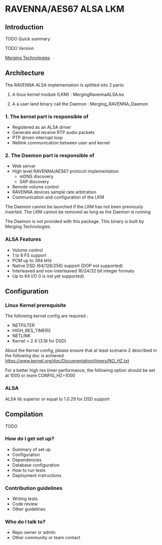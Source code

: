 # RAVENNA/AES67 ALSA LKM #

## Introduction ##

TODO Quick summary

TODO Version

[Merging Technologies](http://www.merging.com)

## Architecture ##
The RAVENNA ALSA implementation is splitted into 2 parts:

1. A linux kernel module (LKM) : MergingRavennaALSA.ko

2. A a user land binary call the Daemon : Merging_RAVENNA_Daemon

### 1. The kernel part is responsible of ###
* Registered as an ALSA driver
* Generate and receive RTP audio packets
* PTP driven interrupt loop
* Netlink communication between user and kernel
	
### 2. The Daemon part is responsible of ###
* Web server
* High level RAVENNA/AES67 protocol implementation
  * mDNS discovery
  * SAP discovery
* Remote volume control
* RAVENNA devices sample rate arbitration
* Communication and configuration of the LKM

The Daemon cannot be launched if the LKM has not been previously inserted.
The LKM cannot be removed as long as the Daemon is running

The Daemon is not provided with this package. This binary is built by Merging Technologies.

### ALSA Features ###
* Volume control
* 1 to 8 FS support
* PCM up to 384 kHz
* Native DSD (64/128/256) support (DOP not supported)
* Interleaved and non-interleaved 16/24/32 bit integer formats
* Up to 64 I/O (I is not yet supported)


## Configuration ##
### Linux Kernel prerequisite ###
The following kernel config are required :

* NETFILTER
* HIGH_RES_TIMERS
* NETLINK
* Kernel > 2.4 (3.18 for DSD)

About the Kernel config, please ensure that at least scenario 2 described in the following doc is achieved
https://www.kernel.org/doc/Documentation/timers/NO_HZ.txt

For a better high res timer performance, the following option should be set at 1000 or more
CONFIG_HZ=1000

### ALSA ###
ALSA lib superior or equal to 1.0.29 for DSD support


## Compilation ##

TODO

### How do I get set up? ###

* Summary of set up
* Configuration
* Dependencies
* Database configuration
* How to run tests
* Deployment instructions

### Contribution guidelines ###

* Writing tests
* Code review
* Other guidelines

### Who do I talk to? ###

* Repo owner or admin
* Other community or team contact